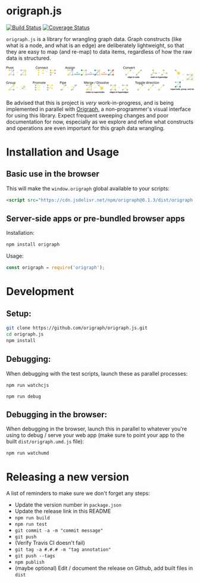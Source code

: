 origraph.js
===========
[![Build Status](https://travis-ci.org/origraph/origraph.js.svg?branch=master)](https://travis-ci.org/origraph/origraph.js)
[![Coverage Status](https://coveralls.io/repos/github/origraph/origraph.js/badge.svg?branch=master)](https://coveralls.io/github/origraph/origraph.js?branch=master)


`origraph.js` is a library for wrangling graph data. Graph constructs (like what is a node, and what is an edge) are deliberately lightweight, so that they are easy to map (and re-map) to data items, regardless of how the raw data is structured.

![Operations](documentation/teaser.svg)

Be advised that this is project is *very* work-in-progress, and is being implemented in parallel with [Origraph](https://github.com/origraph/origraph.js), a non-programmer's visual interface for using this library.
Expect frequent sweeping changes and poor documentation for now, especially as we explore and refine what constructs and operations are even important for this graph data wrangling.

# Installation and Usage

## Basic use in the browser
This will make the `window.origraph` global available to your scripts:
```html
<script src="https://cdn.jsdelivr.net/npm/origraph@0.1.3/dist/origraph.umd.js"></script>
```

## Server-side apps or pre-bundled browser apps

Installation:
```bash
npm install origraph
```

Usage:
```js
const origraph = require('origraph');
```

Development
===========
## Setup:

```bash
git clone https://github.com/origraph/origraph.js.git
cd origraph.js
npm install
```

## Debugging:
When debugging with the test scripts, launch these as parallel processes:

```
npm run watchcjs
```

```
npm run debug
```

## Debugging in the browser:
When debugging in the browser, launch this in parallel to whatever you're using to debug / serve your web app (make sure to point your app to the built `dist/origraph.umd.js` file):
```
npm run watchumd
```

# Releasing a new version
A list of reminders to make sure we don't forget any steps:

- Update the version number in `package.json`
- Update the release link in this README
- `npm run build`
- `npm run test`
- `git commit -a -m "commit message"`
- `git push`
- (Verify Travis CI doesn't fail)
- `git tag -a #.#.# -m "tag annotation"`
- `git push --tags`
- `npm publish`
- (maybe optional) Edit / document the release on Github, add built files in `dist`
